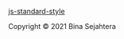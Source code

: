 [js-standard-style](https://img.shields.io/badge/code%20style-standard-brightgreen.svg)

Copyright © 2021 Bina Sejahtera
